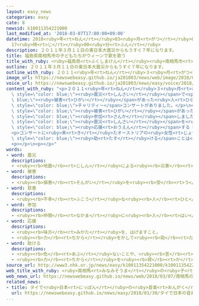 ```yaml
---
layout: easy_news
categories: easy
cate: 8
newsid: k10011354221000
last_modified_at: '2018-03-07T17:00:00+09:00'
datetime: 2018<ruby>年<rt>ねん</rt></ruby>03<ruby>月<rt>がつ</rt></ruby>07<ruby>日<rt>にち</rt></ruby>
  17<ruby>時<rt>じ</rt></ruby>00<ruby>分<rt>ふん</rt></ruby>
description: ２０１１年３月１１日の東日本大震災からもうすぐ７年になります。
title: 福島県南相馬市の子どもたちがウィーンで歌を歌う
title_with_ruby: <ruby>福島県<rt>ふくしまけん</rt></ruby><ruby>南相馬市<rt>みなみそうまし</rt></ruby>の<ruby>子<rt>こ</rt></ruby>どもたちがウィーンで<ruby>歌<rt>うた</rt></ruby>を<ruby>歌<rt>うた</rt></ruby>う
outline: ２０１１年３月１１日の東日本大震災からもうすぐ７年になります。
outline_with_ruby: ２０１１<ruby>年<rt>ねん</rt></ruby>３<ruby>月<rt>がつ</rt></ruby>１１<ruby>日<rt>にち</rt></ruby>の<ruby>東日本大震災<rt>ひがしにほんだいしんさい</rt></ruby>からもうすぐ７<ruby>年<rt>ねん</rt></ruby>になります。
image_url: https://newswebeasy.github.io/ja201803/news/web/image/2018/03/07/K10011354221_1803070920_1803070922_01_03.jpg
voice_url: https://newswebeasy.github.io/ja201803/news/easy/voice/2018/03/07/k10011354221000.mp3
content_with_ruby: "<p>２０１１<ruby>年<rt>ねん</rt></ruby>３<ruby>月<rt>がつ</rt></ruby>１１<ruby>日<rt>にち</rt></ruby>の<ruby>東日本大震災<rt>ひがしにほんだいしんさい</rt></ruby>からもうすぐ７<ruby>年<rt>ねん</rt></ruby>になります。この<span\
  \ style=\"color: blue;\"><ruby>震災<rt>しんさい</rt></ruby></span>で<span style=\"color:\
  \ blue;\"><ruby>被害<rt>ひがい</rt></ruby></span>があった<ruby>人<rt>ひと</rt></ruby>たちにお<ruby>金<rt>かね</rt></ruby>を<ruby>送<rt>おく</rt></ruby>るため、オーストリアのウィーンで<span\
  \ style=\"color: blue;\">チャリティー</span>コンサートがありました。</p>\n<p><ruby>日本<rt>にっぽん</rt></ruby>からは、<ruby>東日本大震災<rt>ひがしにほんだいしんさい</rt></ruby>で<ruby>大<rt>おお</rt></ruby>きな<span\
  \ style=\"color: blue;\"><ruby>被害<rt>ひがい</rt></ruby></span>があった<ruby>福島県<rt>ふくしまけん</rt></ruby><ruby>南相馬市<rt>みなみそうまし</rt></ruby>の<ruby>子<rt>こ</rt></ruby>どもたちなど２００<ruby>人<rt>にん</rt></ruby>が<span\
  \ style=\"color: blue;\"><ruby>参加<rt>さんか</rt></ruby></span>しました。そして、ウィーン<ruby>少年合唱団<rt>しょうねんがっしょうだん</rt></ruby>の<ruby>子<rt>こ</rt></ruby>どもなどと<ruby>一緒<rt>いっしょ</rt></ruby>に<ruby>歌<rt>うた</rt></ruby>いました。コンサートでは<span\
  \ style=\"color: blue;\"><ruby>震災<rt>しんさい</rt></ruby></span>を<ruby>経験<rt>けいけん</rt></ruby>した<ruby>人<rt>ひと</rt></ruby>たちを<span\
  \ style=\"color: blue;\"><ruby>応援<rt>おうえん</rt></ruby></span>する「<ruby>花<rt>はな</rt></ruby>は<ruby>咲<rt>さ</rt></ruby>く」という<ruby>歌<rt>うた</rt></ruby>も、みんなで<ruby>歌<rt>うた</rt></ruby>いました。</p>\n\
  <p>コンサートに<ruby>来<rt>き</rt></ruby>たオーストリアの<ruby>女性<rt>じょせい</rt></ruby>は「<ruby>困<rt>こま</rt></ruby>っている<ruby>人<rt>ひと</rt></ruby>を<span\
  \ style=\"color: blue;\"><ruby>助<rt>たす</rt></ruby>ける</span>ことは<ruby>大切<rt>たいせつ</rt></ruby>だと<ruby>思<rt>おも</rt></ruby>います」と<ruby>話<rt>はな</rt></ruby>していました。</p>\n\
  <p></p>\n<p></p>"
words:
- word: 震災
  descriptions:
  - <ruby><rb>地震</rb><rt>じしん</rt></ruby>による<ruby><rb>災害</rb><rt>さいがい</rt></ruby>。
- word: 被害
  descriptions:
  - <ruby><rb>損害</rb><rt>そんがい</rt></ruby>を<ruby><rb>受</rb><rt>う</rt></ruby>けること。また、<ruby><rb>受</rb><rt>う</rt></ruby>けた<ruby><rb>害</rb><rt>がい</rt></ruby>。
- word: 慈善
  descriptions:
  - <ruby><rb>不幸</rb><rt>ふこう</rt></ruby>な<ruby><rb>人</rb><rt>ひと</rt></ruby>や<ruby><rb>暮</rb><rt>く</rt></ruby>らしに<ruby><rb>困</rb><rt>こま</rt></ruby>ってる<ruby><rb>人</rb><rt>ひと</rt></ruby>を<ruby><rb>助</rb><rt>たす</rt></ruby>けること。
- word: 参加
  descriptions:
  - <ruby><rb>仲間</rb><rt>なかま</rt></ruby>に<ruby><rb>入</rb><rt>はい</rt></ruby>ること。
- word: 応援
  descriptions:
  - <ruby><rb>味方</rb><rt>みかた</rt></ruby>を、はげますこと。
  - <ruby><rb>力</rb><rt>ちから</rt></ruby>をかして<ruby><rb>助</rb><rt>たす</rt></ruby>けること。
- word: 助ける
  descriptions:
  - <ruby><rb>危</rb><rt>あぶ</rt></ruby>ないことや、<ruby><rb>苦</rb><rt>くる</rt></ruby>しいことから、<ruby><rb>救</rb><rt>すく</rt></ruby>う。
  - <ruby><rb>力</rb><rt>ちから</rt></ruby>を<ruby><rb>貸</rb><rt>か</rt></ruby>す。<ruby><rb>手伝</rb><rt>てつだ</rt></ruby>う。
source_url: http://www3.nhk.or.jp/news/easy/k10011354221000/k10011354221000.html
web_title_with_ruby: <ruby>南相馬<rt>みなみそうま</rt></ruby>の<ruby>子<rt>こ</rt></ruby>どもたちが<ruby>ウィーン<rt>うぃーん</rt></ruby><ruby>少年<rt>しょうねん</rt></ruby><ruby>合唱団<rt>がっしょうだん</rt></ruby>と<ruby>コンサート<rt>こんさーと</rt></ruby>
web_news_url: https://newswebeasy.github.io/news/web/2018/03/07/南相馬の子どもたちがウィーン少年合唱団とコンサート
related_news:
- title: タイで<ruby>日本<rt>にっぽん</rt></ruby>の<ruby>音楽<rt>おんがく</rt></ruby>や<ruby>食<rt>た</rt></ruby>べ<ruby>物<rt>もの</rt></ruby>を<ruby>紹介<rt>しょうかい</rt></ruby>するイベント
  url: https://newswebeasy.github.io/news/easy/2018/01/30/タイで日本の音楽や食べ物を紹介するイベント
...
```

